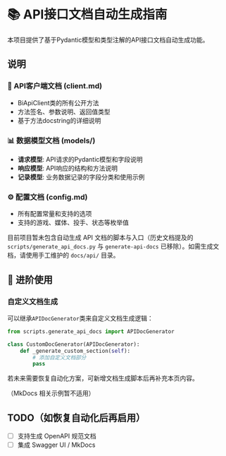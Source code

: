 # 📚 API接口文档自动生成指南

本项目提供了基于Pydantic模型和类型注解的API接口文档自动生成功能。

## 说明

### 🔧 API客户端文档 (client.md)
- BiApiClient类的所有公开方法
- 方法签名、参数说明、返回值类型
- 基于方法docstring的详细说明

### 📊 数据模型文档 (models/)
- **请求模型**: API请求的Pydantic模型和字段说明
- **响应模型**: API响应的结构和方法说明
- **记录模型**: 业务数据记录的字段分类和使用示例

### ⚙️ 配置文档 (config.md)
- 所有配置常量和支持的选项
- 支持的游戏、媒体、投手、状态等枚举值

目前项目暂未包含自动生成 API 文档的脚本与入口（历史文档提及的 `scripts/generate_api_docs.py` 与 `generate-api-docs` 已移除）。如需生成文档，请使用手工维护的 `docs/api/` 目录。

## 🎯 进阶使用

### 自定义文档生成

可以继承`APIDocGenerator`类来自定义文档生成逻辑：

```python
from scripts.generate_api_docs import APIDocGenerator

class CustomDocGenerator(APIDocGenerator):
    def _generate_custom_section(self):
        # 添加自定义文档部分
        pass
```

若未来需要恢复自动化方案，可新增文档生成脚本后再补充本页内容。

（MkDocs 相关示例暂不适用）

## TODO（如恢复自动化后再启用）
- [ ] 支持生成 OpenAPI 规范文档
- [ ] 集成 Swagger UI / MkDocs
